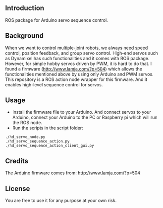 ## Introduction  
ROS package for Arduino servo sequence control.

## Background
When we want to control multiple-joint robots, we always need speed control, position feedback, and group servo control. High-end servos such as Dynamixel has such functionalities and it comes with ROS package. However, for simple hobby servos driven by PWM, it is hard to do that. I found a firmware (http://www.lamja.com/?p=504) which allows the functionalities mentioned above by using only Arduino and PWM servos. This repository is a ROS action node wrapper for this firmware. And it
enables high-level sequence control for servos. 

## Usage
* Install the firmware file to your Arduino. And connect servos to your Arduino, connect your Arduino to the PC or Raspberry pi which will run the ROS node.
* Run the scripts in the script folder:
```
./hd_servo_node.py
./hd_servo_sequence_action.py
./hd_servo_sequence_action_client_gui.py
```

## Credits
The Arduino firmware comes from: http://www.lamja.com/?p=504

## License
You are free to use it for any purpose at your own risk.
